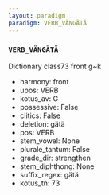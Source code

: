 ```yaml
---
layout: paradigm
paradigm: VERB_VÄNGÄTÄ
---
```

### ` VERB_VÄNGÄTÄ `

Dictionary class73 front g~k
* harmony: front
* upos: VERB
* kotus_av: G
* possessive: False
* clitics: False
* deletion: gätä
* pos: VERB
* stem_vowel: None
* plurale_tantum: False
* grade_dir: strengthen
* stem_diphthong: None
* suffix_regex: gätä
* kotus_tn: 73
